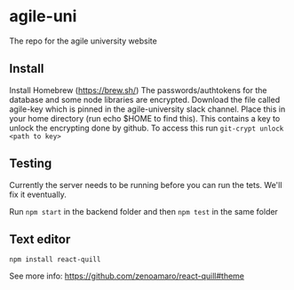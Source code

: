 # agile-uni

The repo for the agile university website

## Install
Install Homebrew (https://brew.sh/)
The passwords/authtokens for the database and some node libraries are encrypted. Download the file called agile-key which is pinned in the agile-university slack channel. Place this in your home directory (run echo \$HOME to find this). This contains a key to unlock the encrypting done by github. 
To access this run `git-crypt unlock <path to key>`


## Testing 

Currently the server needs to be running before you can run the tets. We'll fix it eventually.

Run `npm start` in the backend folder and then `npm test` in the same folder

## Text editor

`npm install react-quill`

See more info: https://github.com/zenoamaro/react-quill#theme

